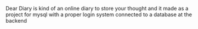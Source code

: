Dear Diary is kind of an online diary to store your thought and it made as a project for mysql with a proper login system connected to a database at the backend
